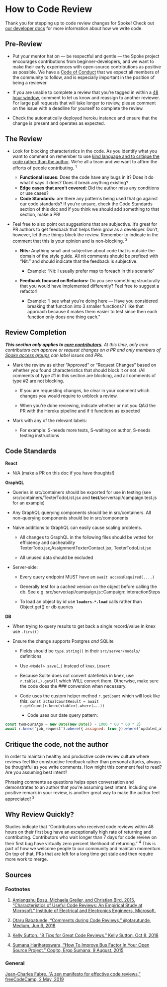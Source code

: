 # How to Code Review
Thank you for stepping up to code review changes for Spoke! Check out [our developer docs](https://statevoicesnational.github.io/Spoke/#/EXPLANATION-development-guidelines) for more information about how we write code.
## Pre-Review
- Put your mentor hat on — be respectful and gentle — the Spoke project encourages contributions from beginner-developers, and we want to make their early experiences with open-source contributions as positive as possible. We have a [Code of Conduct](../CODE_OF_CONDUCT.md) that we expect all members of the community to follow, and is especially important in the position of being a reviewer.

- If you are unable to complete a review that you’re tagged in within a [48 hour window](#why-review-quickly), comment to let us know and reassign to another reviewer. For large pull requests that will take longer to review, please comment on the issue with a deadline for yourself to complete the review.

- Check the automatically deployed heroku instance and ensure that the change is present and operates as expected.

## The Review

- Look for blocking characteristics in the code. As you identify what you want to comment on remember to use [kind language and to critique the code rather than the author](#critique-the-code-not-the-author). We’re all a team and we want to affirm the efforts of people contributing. <sup>1</sup>

  - **Functional issues:** Does the code have any bugs in it? Does it do what it says it does? Does it break anything existing?
  - **Edge cases that aren’t covered:** Did the author miss any conditions or use cases?
  - **Code Standards:** are there any patterns being used that go against our code standards? If you’re unsure, check the Code Standards section of this doc and if you think we should add something to that section, make a PR!

- Feel free to also point out suggestions that are subjective. It’s great for PR authors to get feedback that helps them grow as a developer. Don’t, however, let these things block the review. Remember to indicate in the comment that this is your opinion and is non-blocking. <sup>2</sup>

  - **Nits:** Anything small and subjective about code that is outside the domain of the style guide. All nit comments should be prefixed with “Nit:” and should indicate that the feedback is subjective.
    - Example: “Nit: I usually prefer map to foreach in this scenario”

  - **Feedback focused on Refactors:** Do you see something structurally that you would have implemented differently? Feel free to suggest a refactor!
    - Example: “I see what you’re doing here — Have you considered breaking that function into 3 smaller functions? I like that approach because it makes them easier to test since then each function only does one thing each.”

## Review Completion

<i><b>This section only applies to [core contributors](https://github.com/StateVoicesNational/Spoke/wiki/Spoke-Access-Groups#spoke-core-contributors).</b> At this time, only core contributors can approve or request changes on a PR and only members of [Spoke access groups](https://github.com/StateVoicesNational/Spoke/wiki/Spoke-Access-Groups) can label issues and PRs.</i>

- Mark the review as either “Approved” or “Request Changes” based on whether you found characteristics that should block it or not. /All comments of type #1 in this section are blocking, and all comments of type #2 are not blocking.

  - If you are requesting changes, be clear in your comment which changes you would require to unblock a review.

  - When you’re done reviewing, indicate whether or not you QA’d the PR with the Heroku pipeline and if it functions as expected

- Mark with any of the relevant labels:

  - For example: S-needs more tests, S-waiting on author, S-needs testing instructions

## Code Standards

**React**
- N/A (make a PR on this doc if you have thoughts!)

**GraphQL**
- Queries in src/containers should be exported for use in testing (see src/containers/TexterTodoList.jsx and __test__/server/api/campaign.test.js for an example)

- Any GraphQL querying components should be in src/containers.  All non-querying components should be in src/components

- Naive additions to GraphQL can easily cause scaling problems.

  - All changes to GraphQL in the following files should be vetted for efficiency and cacheability TexterTodo.jsx,AssignmentTexterContact.jsx, TexterTodoList.jsx

  - All unused data should be excluded

- Server-side:

  - Every query endpoint MUST have an `await accessRequired(....)`

  - Generally test for a cached version on the object before calling the db. See e.g. src/server/api/campaign.js::Campaign::interactionSteps

  - To load an object by id use **`loaders.*.load`** calls rather than Object.get() or db queries

**DB**
- When trying to query results to get back a single record/value in knex use `.first()`

- Ensure the change supports Postgres *and* SQLite

  - Fields should be `type.string()` in their `src/server/models/` definitions

  - Use `<Model>.save(…)` instead of `knex.insert`

  - Because Sqlite does not convert datefields in knex, use `r.table(…).getAll` which WILL convert them. Otherwise, make sure the code does the ### conversion when necessary.
  - Code uses the custom helper method `r.getCount` which will look like this: `const actualCountResult = await r.getCount(r.knex(<table>).where(…..))`
    - Code uses our date query pattern:
```js
const twoHoursAgo = new Date(new Date() - 1000 * 60 * 60 * 2)
await r.knex(‘job_request’).where({ assigned: true }).where(‘updated_at’, ‘<‘, twoHoursAgo)
```

## Critique the code, not the author

In order to maintain healthy and productive code review culture where reviews feel like constructive feedback rather than personal attacks, always be thoughtful as you write comments. How might this comment feel to read? Are you assuming best intent?

Phrasing comments as questions helps open conversation and demonstrates to an author that you’re assuming best intent. Including one positive remark in your review, is another great way to make the author feel appreciated! <sup>3</sup>

## Why Review Quickly?

Studies indicate that “Contributors who received code reviews within 48 hours on their first bug have an exceptionally high rate of returning and contributing. Contributors who wait longer than 7 days for code review on their first bug have virtually zero percent likelihood of returning.” <sup>4</sup> This is part of how we welcome people to our community and maintain momentum. On top of that, PRs that are left for a long time get stale and then require more work to merge.

## Sources

### Footnotes
1.  [Amiangshu Bosu, Michaela Greiler, and Christian Bird. 2015. “Characteristics of Useful Code Reviews: An Empirical Study at Microsoft.” Institute of Electrical and Electronics Engineers, Microsoft.](http://www.microsoft.com/en-us/research/wp-content/uploads/2016/02/bosu2015useful.pdf) 

2.  [Otaru Babatunde, “Comments during Code Reviews,” @otarutunde, Medium, Jun 6, 2018](https://medium.com/@otarutunde/comments-during-code-reviews-2cb7791e1ac7) 

3.  [Kelly Sutton, “8 Tips for Great Code Reviews,” Kelly Sutton, Oct 8, 2018](https://kellysutton.com/2018/10/08/8-tips-for-great-code-reviews.html) 

4.  [Sumana Harihareswara, “How To Improve Bus Factor In Your Open Source Project,” Cogito, Ergo Sumana, 9 August, 2015](https://www.harihareswara.net/sumana/2015/08/09/0) 

### General
 [Jean-Charles Fabre, “A zen manifesto for effective code reviews,” freeCodeCamp, 2 May, 2019](https://www.freecodecamp.org/news/a-zen-manifesto-for-effective-code-reviews-e30b5c95204a/) 
